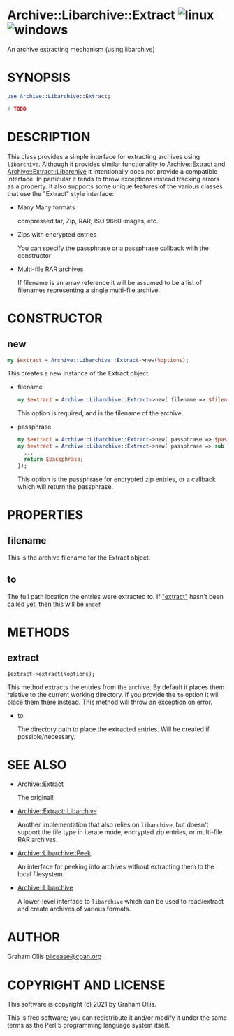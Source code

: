 # Archive::Libarchive::Extract ![linux](https://github.com/uperl/Archive-Libarchive-Extract/workflows/linux/badge.svg) ![windows](https://github.com/uperl/Archive-Libarchive-Extract/workflows/windows/badge.svg)

An archive extracting mechanism (using libarchive)

# SYNOPSIS

```perl
use Archive::Libarchive::Extract;

# TODO
```

# DESCRIPTION

This class provides a simple interface for extracting archives using `libarchive`.  Although it provides similar
functionality to [Archive::Extract](https://metacpan.org/pod/Archive::Extract) and [Archive::Extract::Libarchive](https://metacpan.org/pod/Archive::Extract::Libarchive) it intentionally does not provide a
compatible interface.  In particular it tends to throw exceptions instead tracking errors as a property.
It also supports some unique features of the various classes that use the "Extract" style interface:

- Many Many formats

    compressed tar, Zip, RAR, ISO 9660 images, etc.

- Zips with encrypted entries

    You can specify the passphrase or a passphrase callback with the constructor

- Multi-file RAR archives

    If filename is an array reference it will be assumed to be a list of filenames
    representing a single multi-file archive.

# CONSTRUCTOR

## new

```perl
my $extract = Archive::Libarchive::Extract->new(%options);
```

This creates a new instance of the Extract object.

- filename

    ```perl
    my $extract = Archive::Libarchive::Extract->new( filename => $filename );
    ```

    This option is required, and is the filename of the archive.

- passphrase

    ```perl
    my $extract = Archive::Libarchive::Extract->new( passphrase => $passphrase );
    my $extract = Archive::Libarchive::Extract->new( passphrase => sub {
      ...
      return $passphrase;
    });
    ```

    This option is the passphrase for encrypted zip entries, or a
    callback which will return the passphrase.

# PROPERTIES

## filename

This is the archive filename for the Extract object.

## to

The full path location the entries were extracted to.  If ["extract"](#extract) hasn't been called yet,
then this will be `undef`

# METHODS

## extract

```
$extract->extract(%options);
```

This method extracts the entries from the archive.  By default
it places them relative to the current working directory.  If
you provide the `to` option it will place them there instead.
This method will throw an exception on error.

- to

    The directory path to place the extracted entries.  Will be
    created if possible/necessary.

# SEE ALSO

- [Archive::Extract](https://metacpan.org/pod/Archive::Extract)

    The original!

- [Archive::Extract::Libarchive](https://metacpan.org/pod/Archive::Extract::Libarchive)

    Another implementation that also relies on `libarchive`, but doesn't support
    the file type in iterate mode, encrypted zip entries, or multi-file RAR archives.

- [Archive::Libarchive::Peek](https://metacpan.org/pod/Archive::Libarchive::Peek)

    An interface for peeking into archives without extracting them to the local filesystem.

- [Archive::Libarchive](https://metacpan.org/pod/Archive::Libarchive)

    A lower-level interface to `libarchive` which can be used to read/extract and create
    archives of various formats.

# AUTHOR

Graham Ollis <plicease@cpan.org>

# COPYRIGHT AND LICENSE

This software is copyright (c) 2021 by Graham Ollis.

This is free software; you can redistribute it and/or modify it under
the same terms as the Perl 5 programming language system itself.
